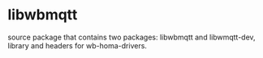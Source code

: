 # libwbmqtt
source package that contains two packages: libwbmqtt and libwmqtt-dev, library and headers for wb-homa-drivers.
